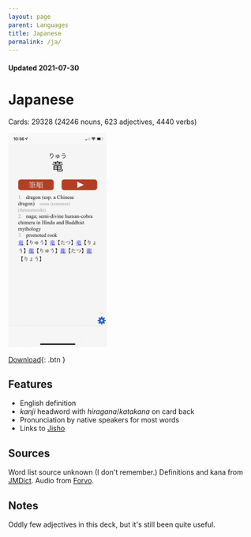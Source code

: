```yaml
---
layout: page
parent: Languages
title: Japanese
permalink: /ja/
---
```


#### Updated 2021-07-30
# Japanese

Cards: 29328 (24246 nouns, 623 adjectives, 4440 verbs)

<img width="200" src="/assets/IMG_5965.PNG"/>

[Download](https://drive.google.com/file/d/1SSFpPWs3Qwn5on4npifUTIRo8uaYD8vJ/view?usp=sharing){: .btn }

## Features

* English definition
* _kanji_ headword with _hiragana_/_katakana_ on card back
* Pronunciation by native speakers for most words
* Links to [Jisho](http://jisho.org/)

## Sources

Word list source unknown (I don't remember.) Definitions and kana from [JMDict](https://www.edrdg.org/jmdict/j_jmdict.html). Audio from [Forvo](https://forvo.com/).

## Notes

Oddly few adjectives in this deck, but it's still been quite useful.
